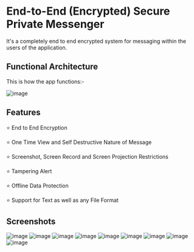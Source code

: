 # End-to-End (Encrypted) Secure Private Messenger

It's a completely end to end encrypted system for messaging within the users of the application. 

## Functional Architecture

This is how the app functions:-

![image](https://user-images.githubusercontent.com/42037845/139391347-11d50589-5428-4c82-8c84-1f8de540bf8f.png)


## Features

:star: End to End Encryption

:star: One Time View and Self Destructive Nature of Message

:star: Screenshot, Screen Record and Screen Projection Restrictions

:star: Tampering Alert

:star: Offline Data Protection

:star: Support for Text as well as any File Format


## Screenshots

![image](https://user-images.githubusercontent.com/42037845/139390204-19c01604-105a-46da-bc00-57936b35f000.png)
![image](https://user-images.githubusercontent.com/42037845/139390274-0023ba66-0727-4158-abef-5a2e5c98cd0d.png)
![image](https://user-images.githubusercontent.com/42037845/139390290-1d9cfd6a-42d1-415a-8d69-b5cc525eede9.png)
![image](https://user-images.githubusercontent.com/42037845/139390311-71983e92-50d9-4c2f-97f3-52ee948fcb3f.png)
![image](https://user-images.githubusercontent.com/42037845/139390344-1e50aeda-fdc4-4c81-9d45-6d2974210e0c.png)
![image](https://user-images.githubusercontent.com/42037845/139390366-c90419aa-d184-4c18-ab64-8f081c20e8dd.png)
![image](https://user-images.githubusercontent.com/42037845/139390400-9c00e5b8-5f35-469d-980e-0ff1491e0d5b.png)
![image](https://user-images.githubusercontent.com/42037845/139390425-514d3280-31c2-4b58-972e-46f49cf50d83.png)
![image](https://user-images.githubusercontent.com/42037845/139390451-ceabf125-c67a-4d8b-8b35-4266ec7f748b.png)



